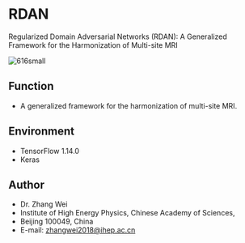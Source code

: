 # RDAN
Regularized Domain Adversarial Networks (RDAN): A Generalized Framework for the Harmonization of Multi-site MRI

![616small](https://user-images.githubusercontent.com/32545322/130192682-fb8e3fe6-7fec-466a-ac5b-09f590b406b8.jpg)

## Function
- A generalized framework for the harmonization of multi-site MRI.

## Environment
- TensorFlow 1.14.0
- Keras

## Author
- Dr. Zhang Wei
- Institute of High Energy Physics, Chinese Academy of Sciences,
- Beijing 100049, China
- E-mail: zhangwei2018@ihep.ac.cn

